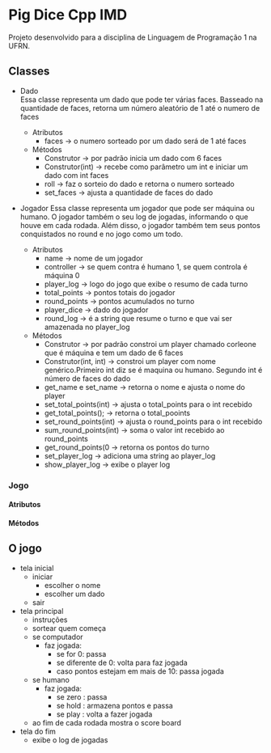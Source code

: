 # Pig Dice Cpp IMD
Projeto desenvolvido para a disciplina de Linguagem de Programação 1 na UFRN. 
## Classes  
* Dado   
Essa classe representa um dado que pode ter várias faces.
Basseado na quantidade de faces, retorna um número aleatório
de 1 até o numero de faces  
	* Atributos 
		* faces -> o numero sorteado por um dado será de 1 até faces  
	* Métodos  
		* Construtor -> por padrão inicia um dado com 6 faces  
		* Construtor(int) -> recebe como parâmetro um int e iniciar um dado com int faces  
		* roll -> faz o sorteio do dado e retorna o numero sorteado  
		* set_faces -> ajusta a quantidade de faces do dado  

* Jogador 
 Essa classe representa um jogador que pode ser máquina ou humano.
 O jogador também o seu log de jogadas, informando o que houve em cada
 rodada. Além disso, o jogador também tem seus pontos conquistados no
 round e no jogo como um todo.  
	* Atributos 
		* name -> nome de um jogador  
		* controller -> se quem contra é humano 1, se quem controla é máquina 0  
		* player_log -> logo do jogo que exibe o resumo de cada turno  
		* total_points -> pontos totais do jogador  
		* round_points -> pontos acumulados no turno  
		* player_dice -> dado do jogador  
		* round_log -> é a string que resume o turno e que vai ser amazenada no player_log  
	* Métodos  
		* Construtor -> por padrão constroi um player chamado corleone que é máquina e tem um dado de 6 faces  
		* Construtor(int, int) -> constroi um player com nome genérico.Primeiro int diz se é maquina ou humano. Segundo int é número de faces do dado  
		* get_name e set_name -> retorna o nome e ajusta o nome do player  
		* set_total_points(int) -> ajusta o total_points para o int recebido  
		* get_total_points(); -> retorna o total_pooints  
		* set_round_points(int) -> ajusta o round_points para o int recebido  
		* sum_round_points(int) -> soma o valor int recebido ao round_points  
		* get_round_points(0 -> retorna os pontos do turno  
		* set_player_log -> adiciona uma string ao player_log  
		* show_player_log -> exibe o player log  
<h3> Jogo </h3>  
	<h4> Atributos </h4>
	<h4> Métodos </h4>
	
	
## O jogo
* tela inicial
	* iniciar
		* escolher o nome
		* escolher um dado
	* sair
* tela principal
	* instruções
	* sortear quem começa
	* se computador
		* faz jogada:
			* se for 0: passa
			* se diferente de 0: volta para faz jogada
			* caso pontos estejam em mais de 10: passa jogada
	* se humano
		* faz jogada:
			* se zero : passa
			* se hold : armazena pontos e passa
			* se play : volta a fazer jogada
	* ao fim de cada rodada mostra o score board
* tela do fim
	* exibe o log de jogadas
